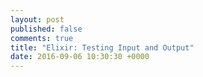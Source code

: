 ```yaml
---
layout: post
published: false
comments: true
title: "Elixir: Testing Input and Output"
date: 2016-09-06 10:30:30 +0000
---
```


